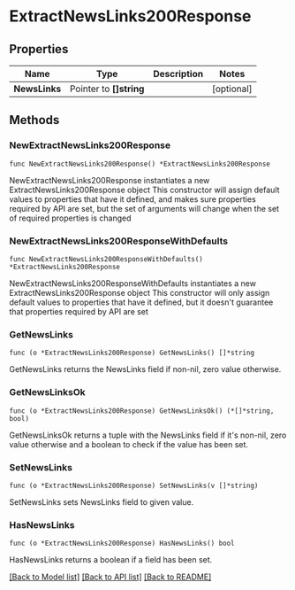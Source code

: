 # ExtractNewsLinks200Response

## Properties

Name | Type | Description | Notes
------------ | ------------- | ------------- | -------------
**NewsLinks** | Pointer to **[]string** |  | [optional] 

## Methods

### NewExtractNewsLinks200Response

`func NewExtractNewsLinks200Response() *ExtractNewsLinks200Response`

NewExtractNewsLinks200Response instantiates a new ExtractNewsLinks200Response object
This constructor will assign default values to properties that have it defined,
and makes sure properties required by API are set, but the set of arguments
will change when the set of required properties is changed

### NewExtractNewsLinks200ResponseWithDefaults

`func NewExtractNewsLinks200ResponseWithDefaults() *ExtractNewsLinks200Response`

NewExtractNewsLinks200ResponseWithDefaults instantiates a new ExtractNewsLinks200Response object
This constructor will only assign default values to properties that have it defined,
but it doesn't guarantee that properties required by API are set

### GetNewsLinks

`func (o *ExtractNewsLinks200Response) GetNewsLinks() []*string`

GetNewsLinks returns the NewsLinks field if non-nil, zero value otherwise.

### GetNewsLinksOk

`func (o *ExtractNewsLinks200Response) GetNewsLinksOk() (*[]*string, bool)`

GetNewsLinksOk returns a tuple with the NewsLinks field if it's non-nil, zero value otherwise
and a boolean to check if the value has been set.

### SetNewsLinks

`func (o *ExtractNewsLinks200Response) SetNewsLinks(v []*string)`

SetNewsLinks sets NewsLinks field to given value.

### HasNewsLinks

`func (o *ExtractNewsLinks200Response) HasNewsLinks() bool`

HasNewsLinks returns a boolean if a field has been set.


[[Back to Model list]](../README.md#documentation-for-models) [[Back to API list]](../README.md#documentation-for-api-endpoints) [[Back to README]](../README.md)


